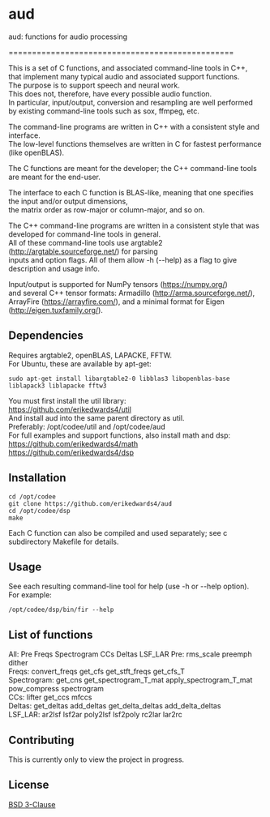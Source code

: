 # aud

aud: functions for audio processing  

================================================

This is a set of C functions, and associated command-line tools in C++,  
that implement many typical audio and associated support functions.  
The purpose is to support speech and neural work.  
This does not, therefore, have every possible audio function.  
In particular, input/output, conversion and resampling are well performed  
by existing command-line tools such as sox, ffmpeg, etc.  

The command-line programs are written in C++ with a consistent style and interface.  
The low-level functions themselves are written in C for fastest performance (like openBLAS).  

The C functions are meant for the developer; the C++ command-line tools are meant for the end-user.  

The interface to each C function is BLAS-like, meaning that one specifies the input and/or output dimensions,  
the matrix order as row-major or column-major, and so on.  

The C++ command-line programs are written in a consistent style that was developed for command-line tools in general.  
All of these command-line tools use argtable2 (http://argtable.sourceforge.net/) for parsing  
inputs and option flags. All of them allow -h (--help) as a flag to give description and usage info.  

Input/output is supported for NumPy tensors (https://numpy.org/)  
and several C++ tensor formats: Armadillo (http://arma.sourceforge.net/),  
ArrayFire (https://arrayfire.com/), and a minimal format for Eigen (http://eigen.tuxfamily.org/).  


## Dependencies
Requires argtable2, openBLAS, LAPACKE, FFTW.  
For Ubuntu, these are available by apt-get:  
```
sudo apt-get install libargtable2-0 libblas3 libopenblas-base liblapack3 liblapacke fftw3  
```

You must first install the util library:  
https://github.com/erikedwards4/util  
And install aud into the same parent directory as util.  
Preferably: /opt/codee/util and /opt/codee/aud  
For full examples and support functions, also install math and dsp:  
https://github.com/erikedwards4/math  
https://github.com/erikedwards4/dsp  



## Installation
```
cd /opt/codee  
git clone https://github.com/erikedwards4/aud  
cd /opt/codee/dsp  
make  
```

Each C function can also be compiled and used separately; see c subdirectory Makefile for details.  


## Usage
See each resulting command-line tool for help (use -h or --help option).  
For example:  
```
/opt/codee/dsp/bin/fir --help  
```


## List of functions
All: Pre Freqs Spectrogram CCs Deltas LSF_LAR
Pre: rms_scale preemph dither  
Freqs: convert_freqs get_cfs get_stft_freqs get_cfs_T  
Spectrogram: get_cns get_spectrogram_T_mat apply_spectrogram_T_mat pow_compress spectrogram  
CCs: lifter get_ccs mfccs  
Deltas: get_deltas add_deltas get_delta_deltas add_delta_deltas  
LSF_LAR: ar2lsf lsf2ar poly2lsf lsf2poly rc2lar lar2rc  


## Contributing
This is currently only to view the project in progress.


## License
[BSD 3-Clause](https://choosealicense.com/licenses/bsd-3-clause/)

